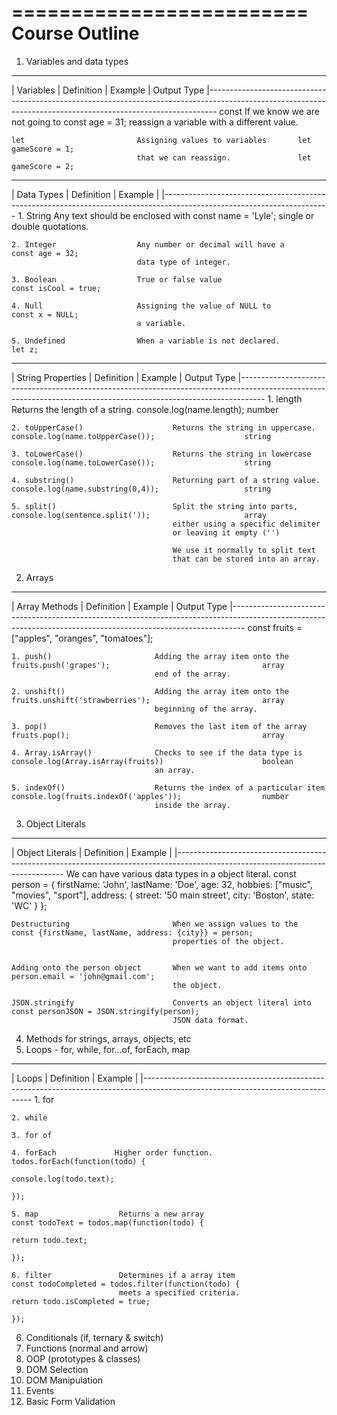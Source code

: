 =========================
Course Outline
=========================

1. Variables and data types
---------------------------------------------------------------------------------------------------------------------------------------------------------------
|   Variables               |   Definition                      |   Example                                        |            Output Type
|--------------------------------------------------------------------------------------------------------------------------------------------------------------
    const                       If we know we are not going to      const age = 31;
                                reassign a variable with a 
                                different value.

    let                         Assigning values to variables       let gameScore = 1; 
                                that we can reassign.               let gameScore = 2;


------------------------------------------------------------------------------------------------------------------------
|   Data Types               |   Definition                      |      Example                                        |
|-----------------------------------------------------------------------------------------------------------------------
    1. String                    Any text should be enclosed with       const name = 'Lyle';
                                single or double quotations.        
    
    2. Integer                  Any number or decimal will have a       const age = 32;
                                data type of integer.

    3. Boolean                  True or false value                     const isCool = true;

    4. Null                     Assigning the value of NULL to          const x = NULL;     
                                a variable.

    5. Undefined                When a variable is not declared.        let z;

-------------------------------------------------------------------------------------------------------------------------------------------------------------------
|   String Properties               |   Definition                      |      Example                                        |     Output Type
|------------------------------------------------------------------------------------------------------------------------------------------------------------------
    1. length                           Returns the length of a string.         console.log(name.length);                           number

    2. toUpperCase()                    Returns the string in uppercase.        console.log(name.toUpperCase());                    string

    3. toLowerCase()                    Returns the string in lowercase         console.log(name.toLowerCase());                    string

    4. substring()                      Returning part of a string value.       console.log(name.substring(0,4));                   string

    5. split()                          Split the string into parts,            console.log(sentence.split('));                     array
                                        either using a specific delimiter
                                        or leaving it empty ('')
                                        
                                        We use it normally to split text 
                                        that can be stored into an array.

2. Arrays
----------------------------------------------------------------------------------------------------------------------------------------------------------------
|   Array Methods               |   Definition                      |      Example                                              |   Output Type
|---------------------------------------------------------------------------------------------------------------------------------------------------------------
                                                                            const fruits = ["apples", "oranges", "tomatoes"];

    1. push()                       Adding the array item onto the          fruits.push('grapes');                                  array
                                    end of the array.   

    2. unshift()                    Adding the array item onto the          fruits.unshift('strawberries');                         array
                                    beginning of the array.

    3. pop()                        Removes the last item of the array      fruits.pop();                                           array

    4. Array.isArray()              Checks to see if the data type is       console.log(Array.isArray(fruits))                      boolean
                                    an array.               

    5. indexOf()                    Returns the index of a particular item  console.log(fruits.indexOf('apples'));                  number
                                    inside the array.                                       

3. Object Literals 
---------------------------------------------------------------------------------------------------------------------------------
|   Object Literals               |   Definition                      |                         Example                          |
|--------------------------------------------------------------------------------------------------------------------------------
                                       We can have various data types
                                        in a object literal.                                     const person = {
                                                                                                    firstName: 'John',
                                                                                                    lastName: 'Doe',
                                                                                                    age: 32,
                                                                                                    hobbies: ["music", "movies", "sport"],
                                                                                                    address: {
                                                                                                        street: '50 main street',
                                                                                                        city: 'Boston',
                                                                                                        state: 'WC'
                                                                                                    }
                                                                                                };

    Destructuring                       When we assign values to the                            const {firstName, lastName, address: {city}} = person;
                                        properties of the object.

    
    Adding onto the person object       When we want to add items onto                          person.email = 'john@gmail.com';
                                        the object.

    JSON.stringify                      Converts an object literal into                         const personJSON = JSON.stringify(person);
                                        JSON data format.

4. Methods for strings, arrays, objects, etc
5. Loops - for, while, for...of, forEach, map
---------------------------------------------------------------------------------------------------------------------------------
|   Loops               |   Definition                      |                         Example                                   |
|--------------------------------------------------------------------------------------------------------------------------------
    1. for             
    
    2. while
    
    3. for of 

    4. forEach             Higher order function.                      todos.forEach(function(todo) {
                                                                            console.log(todo.text);
                                                                        });

    5. map                  Returns a new array                         const todoText = todos.map(function(todo) {
                                                                            return todo.text;
                                                                        });

    6. filter               Determines if a array item                  const todoCompleted = todos.filter(function(todo) {
                            meets a specified criteria.                     return todo.isCompleted = true;
                                                                        });     
                           




6. Conditionals (if, ternary & switch)
7. Functions (normal and arrow)
8. OOP (prototypes & classes)
9. DOM Selection
10. DOM Manipulation
11. Events
12. Basic Form Validation